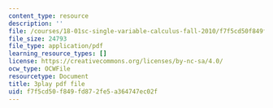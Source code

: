 ```yaml
---
content_type: resource
description: ''
file: /courses/18-01sc-single-variable-calculus-fall-2010/f7f5cd50f849fd872fe5a364747ec02f_pWXh5t-37Qg.pdf
file_size: 24793
file_type: application/pdf
learning_resource_types: []
license: https://creativecommons.org/licenses/by-nc-sa/4.0/
ocw_type: OCWFile
resourcetype: Document
title: 3play pdf file
uid: f7f5cd50-f849-fd87-2fe5-a364747ec02f
---
```

